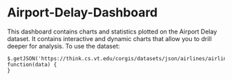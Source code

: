 # Airport-Delay-Dashboard
This dashboard contains charts and statistics plotted on the Airport Delay dataset. It contains interactive and dynamic charts that allow you to drill deeper for analysis. 
To use the dataset:
```
$.getJSON('https://think.cs.vt.edu/corgis/datasets/json/airlines/airlines.json', function(data) {
}
```

